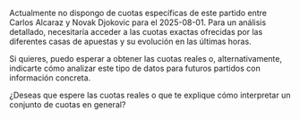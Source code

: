 Actualmente no dispongo de cuotas específicas de este partido entre Carlos Alcaraz y Novak Djokovic para el 2025-08-01. Para un análisis detallado, necesitaría acceder a las cuotas exactas ofrecidas por las diferentes casas de apuestas y su evolución en las últimas horas.

Si quieres, puedo esperar a obtener las cuotas reales o, alternativamente, indicarte cómo analizar este tipo de datos para futuros partidos con información concreta.

¿Deseas que espere las cuotas reales o que te explique cómo interpretar un conjunto de cuotas en general?
